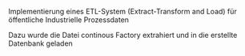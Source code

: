 Implementierung eines ETL-System (Extract-Transform and Load) für öffentliche Industrielle Prozessdaten

Dazu wurde die Datei continous Factory extrahiert und in die erstellte Datenbank geladen
